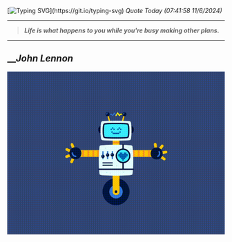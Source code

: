 [![Typing SVG](https://readme-typing-svg.herokuapp.com?font=Press+Start+2P&color=C2F784&size=35&width=900&height=100&lines=Hello+World%2C+I'm+Hung+!)](https://git.io/typing-svg) 
_Quote Today (07:41:58 11/6/2024)_
___
>**_Life is what happens to you while you're busy making other plans._**
___

## __**_John Lennon_**

![RobotDance](src/assets/images/robot-dancing-dribble.gif?style=center)
